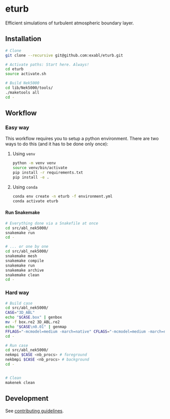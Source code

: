 # eturb

Efficient simulations of turbulent atmospheric boundary layer.

## Installation

```sh
# Clone
git clone --recursive git@github.com:exabl/eturb.git

# Activate paths: Start here. Always!
cd eturb
source activate.sh

# Build Nek5000
cd lib/Nek5000/tools/
./maketools all
cd -

```

## Workflow

### Easy way

This workflow requires you to setup a python environment. There are two ways to
do this (and it has to be done only once):

1. Using `venv`
   ```sh
   python -m venv venv
   source venv/bin/activate
   pip install -r requirements.txt
   pip install -e .
   ```
2. Using `conda`
   ```sh
   conda env create -n eturb -f environment.yml
   conda activate eturb
   ```

#### Run Snakemake
```sh
# Everything done via a Snakefile at once
cd src/abl_nek5000/
snakemake run
cd -

# ... or one by one
cd src/abl_nek5000/
snakemake mesh
snakemake compile
snakemake run
snakemake archive
snakemake clean
cd -

```

### Hard way

```sh
# Build case
cd src/abl_nek5000/
CASE="3D_ABL"
echo "$CASE.box" | genbox
mv -f box.re2 3D_ABL.re2
echo "$CASE\n0.01" | genmap
FFLAGS="-mcmodel=medium -march=native" CFLAGS="-mcmodel=medium -march=native" makenek
cd -

# Run case
cd src/abl_nek5000/
nekmpi $CASE <nb_procs> # foreground
nekbmpi $CASE <nb_procs> # background
cd -


# Clean
makenek clean

```

## Development

See [contributing guidelines](CONTRIBUTING.md).
